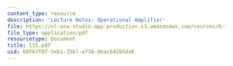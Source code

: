 ```yaml
---
content_type: resource
description: 'Lecture Notes: Operational Amplifier'
file: https://ol-ocw-studio-app-production.s3.amazonaws.com/courses/6-111-introductory-digital-systems-laboratory-fall-2002/60f67f8f5eb135b7e758bbac64285da6_l15.pdf
file_type: application/pdf
resourcetype: Document
title: l15.pdf
uid: 60f67f8f-5eb1-35b7-e758-bbac64285da6
---
```


